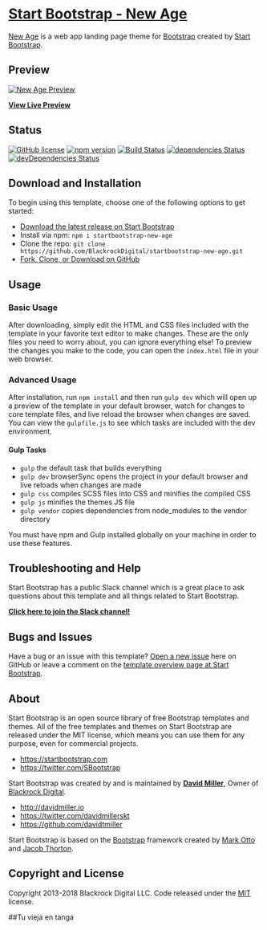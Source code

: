 # [Start Bootstrap - New Age](https://startbootstrap.com/template-overviews/new-age/)

[New Age](http://startbootstrap.com/template-overviews/new-age/) is a web app landing page theme for [Bootstrap](http://getbootstrap.com/) created by [Start Bootstrap](http://startbootstrap.com/).

## Preview

[![New Age Preview](https://startbootstrap.com/assets/img/templates/new-age.jpg)](https://blackrockdigital.github.io/startbootstrap-new-age/)

**[View Live Preview](https://blackrockdigital.github.io/startbootstrap-new-age/)**

## Status

[![GitHub license](https://img.shields.io/badge/license-MIT-blue.svg)](https://raw.githubusercontent.com/BlackrockDigital/startbootstrap-new-age/master/LICENSE)
[![npm version](https://img.shields.io/npm/v/startbootstrap-new-age.svg)](https://www.npmjs.com/package/startbootstrap-new-age)
[![Build Status](https://travis-ci.org/BlackrockDigital/startbootstrap-new-age.svg?branch=master)](https://travis-ci.org/BlackrockDigital/startbootstrap-new-age)
[![dependencies Status](https://david-dm.org/BlackrockDigital/startbootstrap-new-age/status.svg)](https://david-dm.org/BlackrockDigital/startbootstrap-new-age)
[![devDependencies Status](https://david-dm.org/BlackrockDigital/startbootstrap-new-age/dev-status.svg)](https://david-dm.org/BlackrockDigital/startbootstrap-new-age?type=dev)

## Download and Installation

To begin using this template, choose one of the following options to get started:
* [Download the latest release on Start Bootstrap](https://startbootstrap.com/template-overviews/new-age/)
* Install via npm: `npm i startbootstrap-new-age`
* Clone the repo: `git clone https://github.com/BlackrockDigital/startbootstrap-new-age.git`
* [Fork, Clone, or Download on GitHub](https://github.com/BlackrockDigital/startbootstrap-new-age)

## Usage

### Basic Usage

After downloading, simply edit the HTML and CSS files included with the template in your favorite text editor to make changes. These are the only files you need to worry about, you can ignore everything else! To preview the changes you make to the code, you can open the `index.html` file in your web browser.

### Advanced Usage

After installation, run `npm install` and then run `gulp dev` which will open up a preview of the template in your default browser, watch for changes to core template files, and live reload the browser when changes are saved. You can view the `gulpfile.js` to see which tasks are included with the dev environment.

#### Gulp Tasks

- `gulp` the default task that builds everything
- `gulp dev` browserSync opens the project in your default browser and live reloads when changes are made
- `gulp css` compiles SCSS files into CSS and minifies the compiled CSS
- `gulp js` minifies the themes JS file
- `gulp vendor` copies dependencies from node_modules to the vendor directory

You must have npm and Gulp installed globally on your machine in order to use these features.

## Troubleshooting and Help

Start Bootstrap has a public Slack channel which is a great place to ask questions about this template and all things related to Start Bootstrap.

**[Click here to join the Slack channel!](https://startbootstrap-slack.herokuapp.com/)**

## Bugs and Issues

Have a bug or an issue with this template? [Open a new issue](https://github.com/BlackrockDigital/startbootstrap-new-age/issues) here on GitHub or leave a comment on the [template overview page at Start Bootstrap](http://startbootstrap.com/template-overviews/new-age/).

## About

Start Bootstrap is an open source library of free Bootstrap templates and themes. All of the free templates and themes on Start Bootstrap are released under the MIT license, which means you can use them for any purpose, even for commercial projects.

* https://startbootstrap.com
* https://twitter.com/SBootstrap

Start Bootstrap was created by and is maintained by **[David Miller](http://davidmiller.io/)**, Owner of [Blackrock Digital](http://blackrockdigital.io/).

* http://davidmiller.io
* https://twitter.com/davidmillerskt
* https://github.com/davidtmiller

Start Bootstrap is based on the [Bootstrap](http://getbootstrap.com/) framework created by [Mark Otto](https://twitter.com/mdo) and [Jacob Thorton](https://twitter.com/fat).

## Copyright and License

Copyright 2013-2018 Blackrock Digital LLC. Code released under the [MIT](https://github.com/BlackrockDigital/startbootstrap-new-age/blob/gh-pages/LICENSE) license.

##Tu vieja en tanga 